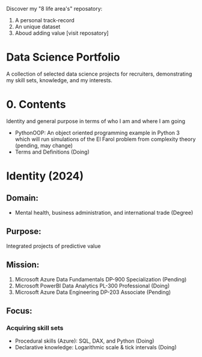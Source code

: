 Discover my "8 life area's" reposatory:  
1. A personal track-record
2. An unique dataset
3. Aboud adding value [visit reposatory]

# Data Science Portfolio
A collection of selected data science projects for recruiters, demonstrating my skill sets, knowledge, and my interests.

# 0. Contents
Identity and general purpose in terms of who I am and where I am going
- PythonOOP: An object oriented programming example in Python 3 which will run simulations of the El Farol problem from complexity theory (pending, may change)
- Terms and Definitions (Doing)

# Identity (2024)
## Domain: 
- Mental health, business administration, and international trade (Degree)

## Purpose:
Integrated projects of predictive value

## Mission: 
1. Microsoft Azure Data Fundamentals DP-900 Specialization (Pending)
2. Microsoft PowerBI Data Analytics PL-300 Professional (Doing)
3. Microsoft Azure Data Engineering DP-203 Associate (Pending)

## Focus: 
### Acquiring skill sets 
- Procedural skills (Azure): SQL, DAX, and Python (Doing)
- Declarative knowledge: Logarithmic scale & tick intervals (Doing)




